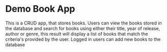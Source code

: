 # Demo Book App
This is a CRUD app, that stores books. Users can view the books stored in the database and search for books using either their title, year of release, author or genre, this result will display a list of books that match the criteria's provided by the user.
Logged in users can add new books to the database
